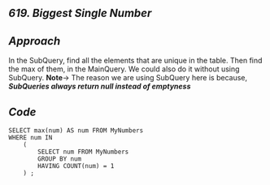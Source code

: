 *619. Biggest Single Number*
------------------------------------------

*Approach*
---------------
In the SubQuery, find all the elements that are unique in the table.
Then find the max of them, in the MainQuery.
We could also do it without using SubQuery.
**Note**-> The reason we are using SubQuery here is because, ***SubQueries always return null instead of emptyness***

*Code*
--------------
```
SELECT max(num) AS num FROM MyNumbers
WHERE num IN
    (
        SELECT num FROM MyNumbers
        GROUP BY num
        HAVING COUNT(num) = 1
    ) ;
```